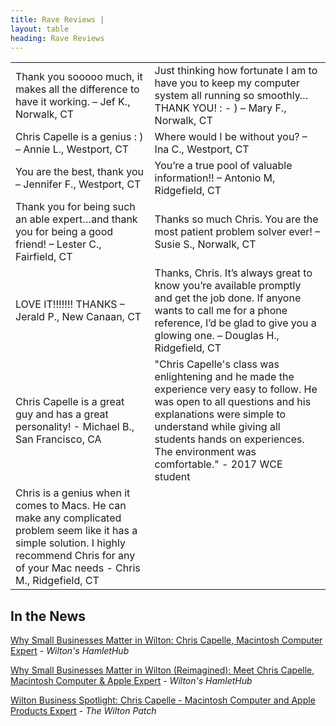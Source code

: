 ```yaml
---
title: Rave Reviews |
layout: table
heading: Rave Reviews
---
```

|   |    |
|--------|--------------------|
| Thank you sooooo much, it makes all the difference to have it working. – Jef K., Norwalk, CT | Just thinking how fortunate I am to have you to keep my computer system all running so smoothly… THANK YOU! : - ) – Mary F., Norwalk, CT |
| Chris Capelle is a genius : ) – Annie L., Westport, CT | Where would I be without you? – Ina C., Westport, CT |
| You are the best, thank you – Jennifer F., Westport, CT | You’re a true pool of valuable information!! – Antonio M, Ridgefield, CT |
| Thank you for being such an able expert…and thank you for being a good friend! – Lester C., Fairfield, CT | Thanks so much Chris. You are the most patient problem solver ever! – Susie S., Norwalk, CT |
| LOVE IT!!!!!!! THANKS – Jerald P., New Canaan, CT | Thanks, Chris. It’s always great to know you’re available promptly and get the job done. If anyone wants to call me for a phone reference, I’d be glad to give you a glowing one. – Douglas H., Ridgefield, CT |
| Chris Capelle is a great guy and has a great personality! - Michael B., San Francisco, CA | "Chris Capelle's class was enlightening and he made the experience very easy to follow.  He was open to all questions and his explanations were simple to understand while giving all students hands on experiences.  The environment was comfortable." - 2017 WCE student |
| Chris is a genius when it comes to Macs. He can make any complicated problem seem like it has a simple solution. I highly recommend Chris for any of your Mac needs - Chris M., Ridgefield, CT |



## In the News

<a href="https://news.hamlethub.com/wilton/places/49650-why-small-businesses-matter-in-wilton-chris-capelle-macintosh-computer-expert">Why Small Businesses Matter in Wilton: Chris Capelle, Macintosh Computer Expert</a> - *Wilton's HamletHub*

<a href="https://news.hamlethub.com/wilton/neighbors/50748-why-small-businesses-matter-in-wilton-reimagined-chris-capelle-macintosh-computer-apple-expert">Why Small Businesses Matter in Wilton (Reimagined): Meet Chris Capelle, Macintosh Computer & Apple Expert</a> - *Wilton's HamletHub*

<a href="https://patch.com/connecticut/wilton/wilton-business-spotlight-chris-capelle--macintosh-computer-and-apple-products-expert">Wilton Business Spotlight: Chris Capelle - Macintosh Computer and Apple Products Expert</a> - *The Wilton Patch*
